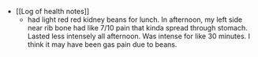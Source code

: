   * [[Log of health notes]]
    * had light red red kidney beans for lunch. In afternoon, my left side near rib bone had like 7/10 pain that kinda spread through stomach. Lasted less intensely all afternoon. Was intense for like 30 minutes. I think it may have been gas pain due to beans.
